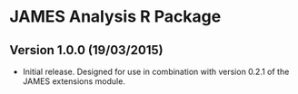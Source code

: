 JAMES Analysis R Package
========================

Version 1.0.0 (19/03/2015)
-----------------------------

 - Initial release. Designed for use in combination with version 0.2.1 of the JAMES extensions module.

